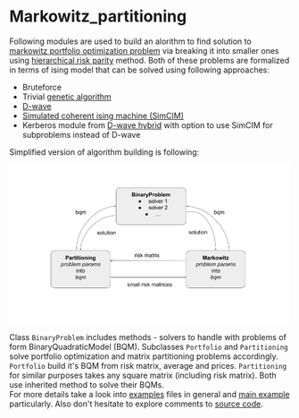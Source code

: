 # Markowitz_partitioning

Following modules are used to build an alorithm to find solution to 
[markowitz portfolio optimization problem](https://www.researchgate.net/project/Financial-Portfolio-Management-using-D-Wave-Quantum-Computer-The-Case-of-Abu-Dhabi-Stock-Exchange)
via breaking it into smaller ones using [hierarchical risk parity](https://1qbit.com/whitepaper/quantum-inspired-hierarchical-risk-parity/) 
method. Both of these problems are formalized in terms of ising model that can be solved 
using following approaches:
* Bruteforce
* Trivial [genetic algorithm](https://pyeasyga.readthedocs.io/en/latest/)
* [D-wave](https://www.dwavesys.com/take-leap)
* [Simulated coherent ising machine (SimCIM)](https://www.osapublishing.org/oe/abstract.cfm?uri=oe-27-7-10288)
* Kerberos module from [D-wave hybrid](https://docs.ocean.dwavesys.com/projects/hybrid/en/latest/) 
with option to use SimCIM for subproblems instead of D-wave

Simplified version of algorithm building is following:

![Chart](chart.png)

Class `BinaryProblem` includes methods - solvers to handle with problems of form 
BinaryQuadraticModel (BQM). Subclasses `Portfolio` and `Partitioning` 
solve portfolio optimization and matrix partitioning problems accordingly. 
`Portfolio` build it's BQM from risk matrix, average and prices. `Partitioning` for similar
purposes takes any square matrix (including risk matrix). Both use inherited method to solve 
their BQMs.  
For more details take a look into [examples](examples) files in general and [main example](examples/main_example.ipynb)
 particularly. Also don't hesitate to explore comments to [source code](modules).
